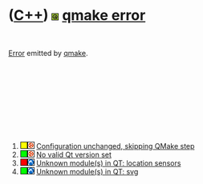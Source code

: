 



 

 

 

 

 

([C++](Cpp.md)) ![Qt](PicQt.png) [qmake error](CppQmakeError.md)
==================================================================

 

[Error](CppError.md) emitted by [qmake](CppQmake.md).

 

 

 

 

 

1.  ![?OKAY](PicYellow.png)![Ubuntu](PicUbuntu.png) [Configuration
    unchanged, skipping QMake
    step](CppQmakeErrorConfigurationUnchanged.md)
2.  ![OKAY](PicGreen.png)![Ubuntu](PicUbuntu.png) [No valid Qt version
    set](CppQmakeErrorNoValidQtVersionSet.md)
3.  ![FAIL](PicRed.png)![Lubuntu](PicLubuntu.png) [Unknown module(s) in
    QT: location
    sensors](CppQmakeErrorUnknownModulesInQtLocationSensors.md)
4.  ![OKAY](PicGreen.png)![Lubuntu](PicLubuntu.png) [Unknown module(s)
    in QT: svg](CppQmakeErrorUnknownModulesInQtSvg.md)

 

 

 

 

 





 



